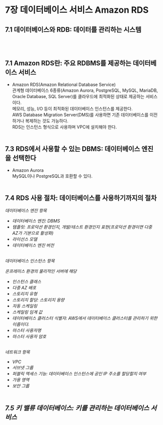 # 7장 데이터베이스 서비스 Amazon RDS
## 7.1 데이터베이스와 RDB: 데이터를 관리하는 시스템
</br></br>

## 7.1 Amazon RDS란: 주요 RDBMS를 제공하는 데이터베이스 서비스
* Amazon RDS(Amazon Relational Database Service)</br>
  관계형 데이터베이스 6종류(Amazon Aurora, PostgreSQL, MySQL, MariaDB, Oracle Database, SQL Server)를 클라우드에 최적화된 상태로 제공하는 서비스이다.</br>
  메모리, 성능, I/O 등이 최적화된 데이터베이스 인스턴스를 제공한다.</br>
  AWS Database Migration Server(DMS)를 사용하면 기존 데이터베이스를 이전하거나 복제하는 것도 가능하다.</br>
  RDS는 인스턴스 형식으로 사용하며 VPC에 설치해야 한다.
</br></br>

## 7.3 RDS에서 사용할 수 있는 DBMS: 데이터베이스 엔진을 선택한다
* Amazon Aurora</br>
  MySQL이나 PostgreSQL과 호환할 수 있다.
</br></br>

## 7.4 RDS 사용 절차: 데이터베이스를 사용하기까지의 절차
<i>데이터베이스 엔진 항목<i></br>
* 데이터베이스 엔진: DBMS
* 템플릿: 프로덕션 환경인지, 개발/테스트 환경인지 표현(프로덕션 환경이면 다중 AZ가 기본으로 활성화)
* 라이선스 모델
* 데이터베이스 엔진 버전
</br>
<i>데이터베이스 인스턴스 항목</i></br>

온프레미스 환경의 물리적인 서버에 해당
* 인스턴스 클래스
* 다중 AZ 배포
* 스토리지 유형
* 스토리지 할당: 스토리지 용량
* 자동 스케일링
* 스케일링 임계 값
* 데이터베이스 클러스터 식별자: AWS에서 데이터베이스 클러스터를 관리하기 위한 이름이다.
* 마스터 사용자명
* 마스터 사용자 암호
</br>
<i>네트워크 항목</i></br>

* VPC
* 서브넷 그룹
* 퍼블릭 액세스 기능: 데이터베이스 인스턴스에 공인 IP 주소를 할당할지 여부
* 가용 영역
* 보안 그룹
</br></br>

## 7.5 키 밸류 데이터베이스: 키를 관리하는 데이터베이스 서비스
